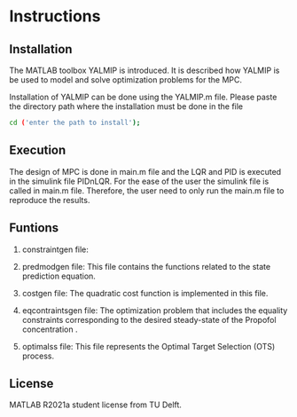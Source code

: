 # Instructions
## Installation
The MATLAB toolbox YALMIP is introduced. It is described how YALMIP is be used to model and solve optimization problems for the MPC.

Installation of YALMIP can be done using the YALMIP.m file. Please paste the directory path where the installation must be done in the file

```sh
cd ('enter the path to install');
```

## Execution
The design of MPC is done in main.m file and the LQR and PID is executed in the simulink file PIDnLQR. For the ease of the user the simulink file is called in main.m file. Therefore, the user need to only run the main.m file to reproduce the results. 

## Funtions
1. constraintgen file: 

2. predmodgen file: This file contains the functions related to the state prediction equation.

3. costgen file: The quadratic cost function is implemented in this file.

4. eqcontraintsgen file: The optimization problem that includes the equality constraints corresponding to the desired steady-state of the Propofol concentration .

5. optimalss file: This file represents the Optimal Target Selection (OTS) process.

## License
MATLAB R2021a student license from TU Delft. 



